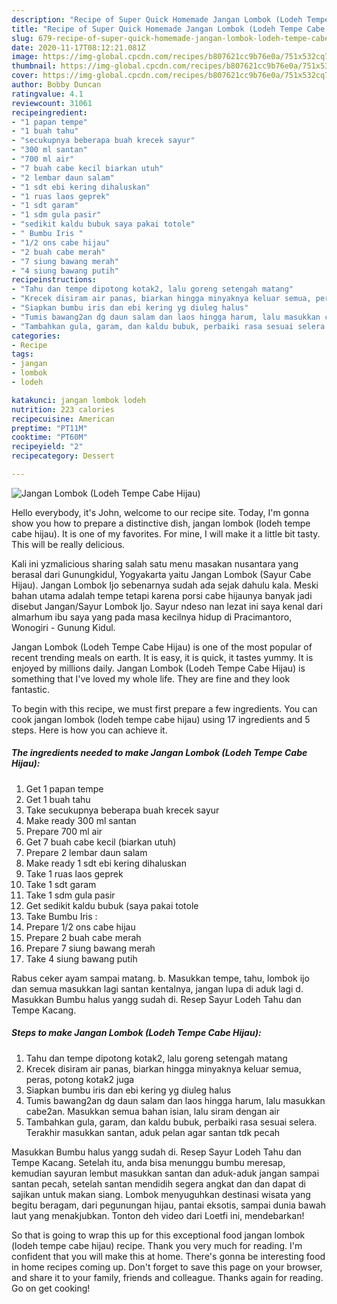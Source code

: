 ```yaml
---
description: "Recipe of Super Quick Homemade Jangan Lombok (Lodeh Tempe Cabe Hijau)"
title: "Recipe of Super Quick Homemade Jangan Lombok (Lodeh Tempe Cabe Hijau)"
slug: 679-recipe-of-super-quick-homemade-jangan-lombok-lodeh-tempe-cabe-hijau
date: 2020-11-17T08:12:21.081Z
image: https://img-global.cpcdn.com/recipes/b807621cc9b76e0a/751x532cq70/jangan-lombok-lodeh-tempe-cabe-hijau-foto-resep-utama.jpg
thumbnail: https://img-global.cpcdn.com/recipes/b807621cc9b76e0a/751x532cq70/jangan-lombok-lodeh-tempe-cabe-hijau-foto-resep-utama.jpg
cover: https://img-global.cpcdn.com/recipes/b807621cc9b76e0a/751x532cq70/jangan-lombok-lodeh-tempe-cabe-hijau-foto-resep-utama.jpg
author: Bobby Duncan
ratingvalue: 4.1
reviewcount: 31061
recipeingredient:
- "1 papan tempe"
- "1 buah tahu"
- "secukupnya beberapa buah krecek sayur"
- "300 ml santan"
- "700 ml air"
- "7 buah cabe kecil biarkan utuh"
- "2 lembar daun salam"
- "1 sdt ebi kering dihaluskan"
- "1 ruas laos geprek"
- "1 sdt garam"
- "1 sdm gula pasir"
- "sedikit kaldu bubuk saya pakai totole"
- " Bumbu Iris "
- "1/2 ons cabe hijau"
- "2 buah cabe merah"
- "7 siung bawang merah"
- "4 siung bawang putih"
recipeinstructions:
- "Tahu dan tempe dipotong kotak2, lalu goreng setengah matang"
- "Krecek disiram air panas, biarkan hingga minyaknya keluar semua, peras, potong kotak2 juga"
- "Siapkan bumbu iris dan ebi kering yg diuleg halus"
- "Tumis bawang2an dg daun salam dan laos hingga harum, lalu masukkan cabe2an. Masukkan semua bahan isian, lalu siram dengan air"
- "Tambahkan gula, garam, dan kaldu bubuk, perbaiki rasa sesuai selera. Terakhir masukkan santan, aduk pelan agar santan tdk pecah"
categories:
- Recipe
tags:
- jangan
- lombok
- lodeh

katakunci: jangan lombok lodeh 
nutrition: 223 calories
recipecuisine: American
preptime: "PT11M"
cooktime: "PT60M"
recipeyield: "2"
recipecategory: Dessert

---
```



![Jangan Lombok (Lodeh Tempe Cabe Hijau)](https://img-global.cpcdn.com/recipes/b807621cc9b76e0a/751x532cq70/jangan-lombok-lodeh-tempe-cabe-hijau-foto-resep-utama.jpg)

Hello everybody, it's John, welcome to our recipe site. Today, I'm gonna show you how to prepare a distinctive dish, jangan lombok (lodeh tempe cabe hijau). It is one of my favorites. For mine, I will make it a little bit tasty. This will be really delicious.

Kali ini yzmalicious sharing salah satu menu masakan nusantara yang berasal dari Gunungkidul, Yogyakarta yaitu Jangan Lombok (Sayur Cabe Hijau). Jangan Lombok Ijo sebenarnya sudah ada sejak dahulu kala. Meski bahan utama adalah tempe tetapi karena porsi cabe hijaunya banyak jadi disebut Jangan/Sayur Lombok Ijo. Sayur ndeso nan lezat ini saya kenal dari almarhum ibu saya yang pada masa kecilnya hidup di Pracimantoro, Wonogiri - Gunung Kidul.

Jangan Lombok (Lodeh Tempe Cabe Hijau) is one of the most popular of recent trending meals on earth. It is easy, it is quick, it tastes yummy. It is enjoyed by millions daily. Jangan Lombok (Lodeh Tempe Cabe Hijau) is something that I've loved my whole life. They are fine and they look fantastic.


To begin with this recipe, we must first prepare a few ingredients. You can cook jangan lombok (lodeh tempe cabe hijau) using 17 ingredients and 5 steps. Here is how you can achieve it.

<!--inarticleads1-->

##### The ingredients needed to make Jangan Lombok (Lodeh Tempe Cabe Hijau):

1. Get 1 papan tempe
1. Get 1 buah tahu
1. Take secukupnya beberapa buah krecek sayur
1. Make ready 300 ml santan
1. Prepare 700 ml air
1. Get 7 buah cabe kecil (biarkan utuh)
1. Prepare 2 lembar daun salam
1. Make ready 1 sdt ebi kering dihaluskan
1. Take 1 ruas laos geprek
1. Take 1 sdt garam
1. Take 1 sdm gula pasir
1. Get sedikit kaldu bubuk (saya pakai totole
1. Take  Bumbu Iris :
1. Prepare 1/2 ons cabe hijau
1. Prepare 2 buah cabe merah
1. Prepare 7 siung bawang merah
1. Take 4 siung bawang putih


Rabus ceker ayam sampai matang. b. Masukkan tempe, tahu, lombok ijo dan semua masukkan lagi santan kentalnya, jangan lupa di aduk lagi d. Masukkan Bumbu halus yangg sudah di. Resep Sayur Lodeh Tahu dan Tempe Kacang. 

<!--inarticleads2-->

##### Steps to make Jangan Lombok (Lodeh Tempe Cabe Hijau):

1. Tahu dan tempe dipotong kotak2, lalu goreng setengah matang
1. Krecek disiram air panas, biarkan hingga minyaknya keluar semua, peras, potong kotak2 juga
1. Siapkan bumbu iris dan ebi kering yg diuleg halus
1. Tumis bawang2an dg daun salam dan laos hingga harum, lalu masukkan cabe2an. Masukkan semua bahan isian, lalu siram dengan air
1. Tambahkan gula, garam, dan kaldu bubuk, perbaiki rasa sesuai selera. Terakhir masukkan santan, aduk pelan agar santan tdk pecah


Masukkan Bumbu halus yangg sudah di. Resep Sayur Lodeh Tahu dan Tempe Kacang. Setelah itu, anda bisa menunggu bumbu meresap, kemudian sayuran lembut masukkan santan dan aduk-aduk jangan sampai santan pecah, setelah santan mendidih segera angkat dan dan dapat di sajikan untuk makan siang. Lombok menyuguhkan destinasi wisata yang begitu beragam, dari pegunungan hijau, pantai eksotis, sampai dunia bawah laut yang menakjubkan. Tonton deh video dari Loetfi ini, mendebarkan! 

So that is going to wrap this up for this exceptional food jangan lombok (lodeh tempe cabe hijau) recipe. Thank you very much for reading. I'm confident that you will make this at home. There's gonna be interesting food in home recipes coming up. Don't forget to save this page on your browser, and share it to your family, friends and colleague. Thanks again for reading. Go on get cooking!

